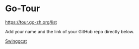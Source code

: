 # Go-Tour
https://tour.go-zh.org/list

Add your name and the link of your GitHub repo directly below.

[Swinggcat](https://github.com/Swinggcat/Go-Tour)
